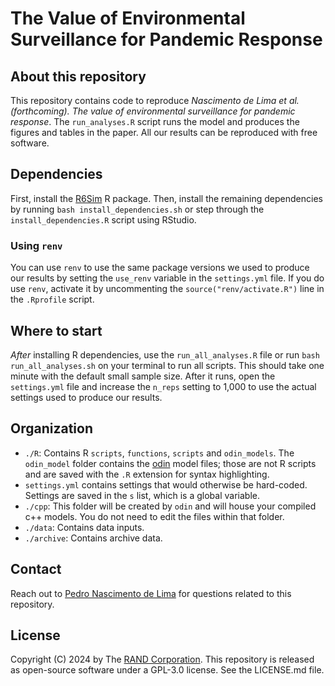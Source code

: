 # The Value of Environmental Surveillance for Pandemic Response

## About this repository

This repository contains code to reproduce *Nascimento de Lima et al. (forthcoming). The value of environmental surveillance for pandemic response*. The `run_analyses.R` script runs the model and produces the figures and tables in the paper. All our results can be reproduced with free software.

## Dependencies

First, install the [R6Sim](https://github.com/randcorporation/R6Sim/) R package. Then, install the remaining dependencies by running `bash install_dependencies.sh` or step through the `install_dependencies.R` script using RStudio.

### Using `renv`
You can use `renv` to use the same package versions we used to produce our results by setting the `use_renv` variable in the `settings.yml` file. If you do use `renv`, activate it by uncommenting the `source("renv/activate.R")` line in the `.Rprofile` script.

## Where to start

*After* installing R dependencies, use the `run_all_analyses.R` file or run `bash run_all_analyses.sh` on your terminal to run all scripts. This should take one minute with the default small sample size. After it runs, open the `settings.yml` file and increase the `n_reps` setting to 1,000 to use the actual settings used to produce our results.

## Organization

- `./R`: Contains R `scripts`, `functions`, `scripts` and `odin_models`. The `odin_model` folder contains the [odin](https://mrc-ide.github.io/odin/index.html) model files; those are not R scripts and are saved with the `.R` extension for syntax highlighting.
- `settings.yml` contains settings that would otherwise be hard-coded. Settings are saved in the `s` list, which is a global variable.
- `./cpp`: This folder will be created by `odin` and will house your compiled c++ models. You do not need to edit the files within that folder.
- `./data`: Contains data inputs.
- `./archive`: Contains archive data.

## Contact

Reach out to [Pedro Nascimento de Lima](https://www.rand.org/about/people/l/lima_pedro_nascimento_de.html) for
questions related to this repository.

## License

Copyright (C) 2024 by The [RAND Corporation](https://www.rand.org). This repository is released as open-source software under a GPL-3.0 license. See the LICENSE.md file.
